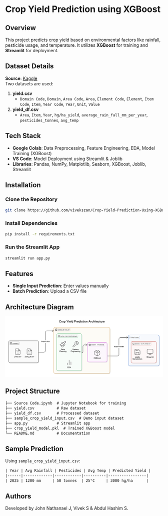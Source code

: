 # Crop Yield Prediction using XGBoost

## Overview

This project predicts crop yield based on environmental factors like rainfall, pesticide usage, and temperature. It utilizes **XGBoost** for training and **Streamlit** for deployment.

## Dataset Details

**Source**: [Kaggle](https://www.kaggle.com)\
Two datasets are used:

1. **yield.csv**
   - `Domain Code`, `Domain`, `Area Code`, `Area`, `Element Code`, `Element`, `Item Code`, `Item`, `Year Code`, `Year`, `Unit`, `Value`
2. **yield\_df.csv**
   - `Area`, `Item`, `Year`, `hg/ha_yield`, `average_rain_fall_mm_per_year`, `pesticides_tonnes`, `avg_temp`

## Tech Stack

- **Google Colab**: Data Preprocessing, Feature Engineering, EDA, Model Training (XGBoost)
- **VS Code**: Model Deployment using Streamlit & Joblib
- **Libraries**: Pandas, NumPy, Matplotlib, Seaborn, XGBoost, Joblib, Streamlit

## Installation

### Clone the Repository

```bash
git clone https://github.com/vivekszan/Crop-Yield-Prediction-Using-XGBoost.git
```

### Install Dependencies

```bash
pip install -r requirements.txt
```

### Run the Streamlit App

```bash
streamlit run app.py
```

## Features

- **Single Input Prediction**: Enter values manually
- **Batch Prediction**: Upload a CSV file

## Architecture Diagram

![Architecture Diagram](architecture_diagram.png)

## Project Structure

```
├── Source Code.ipynb  # Jupyter Notebook for training
├── yield.csv          # Raw dataset
├── yield_df.csv       # Processed dataset
├── sample_crop_yield_input.csv  # Demo input dataset
├── app.py             # Streamlit app
├── crop_yield_model.pkl  # Trained XGBoost model
└── README.md          # Documentation
```

## Sample Prediction

Using `sample_crop_yield_input.csv`:

```
| Year | Avg Rainfall | Pesticides | Avg Temp | Predicted Yield |
|------|-------------|------------|----------|-----------------|
| 2025 | 1200 mm     | 50 tonnes  | 25°C     | 3000 hg/ha      |
```

## Authors

Developed by John Nathanael J, Vivek S & Abdul Hashim S.

